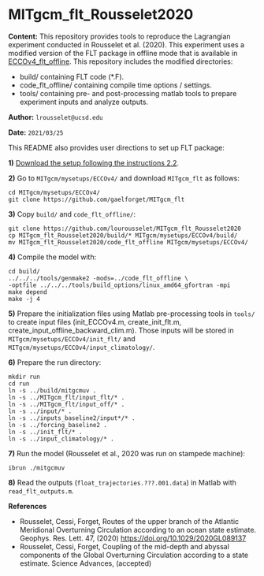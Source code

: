 # MITgcm_flt_Rousselet2020

**Content:** This repository provides tools to reproduce the Lagrangian experiment conducted in Rousselet et al. (2020). This experiment uses a modified version of the FLT package in offline mode that is available in [ECCOv4_flt_offline](https://github.com/gaelforget/ECCOv4_flt_offline). This repository includes the modified directories:
- build/ containing FLT code (*.F).
- code_flt_offline/ containing compile time options / settings. 
- tools/ containing pre- and post-processing matlab tools to prepare experiment inputs and analyze outputs.

**Author:** `lrousselet@ucsd.edu`

**Date:** `2021/03/25`

This README also provides user directions to set up FLT package:

**1)** [Download the setup following the instructions 2.2](https://eccov4.readthedocs.io/en/latest/downloads.html).

**2)** Go to `MITgcm/mysetups/ECCOv4/` and download `MITgcm_flt` as follows:
```
cd MITgcm/mysetups/ECCOv4/
git clone https://github.com/gaelforget/MITgcm_flt
```

**3)** Copy `build/` and `code_flt_offline/`:
```
git clone https://github.com/lourousselet/MITgcm_flt_Rousselet2020
cp MITgcm_flt_Rousselet2020/build/* MITgcm/mysetups/ECCOv4/build/
mv MITgcm_flt_Rousselet2020/code_flt_offline MITgcm/mysetups/ECCOv4/
```

**4)** Compile the model with:
```
cd build/
../../../tools/genmake2 -mods=../code_flt_offline \
-optfile ../../../tools/build_options/linux_amd64_gfortran -mpi
make depend
make -j 4
```

**5)** Prepare the initialization files using Matlab pre-processing tools in `tools/` to create input files (init_ECCOv4.m, create_init_flt.m, create_input_offline_backward_clim.m). Those inputs will be stored in `MITgcm/mysetups/ECCOv4/init_flt/` and `MITgcm/mysetups/ECCOv4/input_climatology/`.

**6)** Prepare the run directory:
```
mkdir run
cd run
ln -s ../build/mitgcmuv .
ln -s ../MITgcm_flt/input_flt/* .
ln -s ../MITgcm_flt/input_off/* .
ln -s ../input/* .
ln -s ../inputs_baseline2/input*/* .
ln -s ../forcing_baseline2 .
ln -s ../init_flt/* .
ln -s ../input_climatology/* .
```

**7)** Run the model (Rousselet et al., 2020 was run on stampede machine):
```
ibrun ./mitgcmuv 
```

**8)** Read the outputs (`float_trajectories.???.001.data`) in Matlab with `read_flt_outputs.m`.

**References**
- Rousselet, Cessi, Forget, Routes of the upper branch of the Atlantic Meridional Overturning Circulation according to an ocean state estimate. Geophys. Res. Lett. 47, (2020) <https://doi.org/10.1029/2020GL089137>
- Rousselet, Cessi, Forget, Coupling of the mid-depth and abyssal components of the Global Overturning Circulation according to a state estimate. Science Advances, (accepted)
